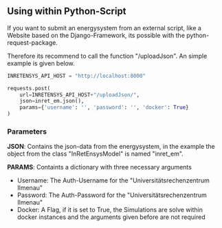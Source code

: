 ## Using within Python-Script
If you want to submit an energysystem from an external script, like a Website based on the Django-Framework, its possible with the python-request-package.

Therefore its recommend to call the function "/uploadJson". An simple example is given below.

```python
INRETENSYS_API_HOST = "http://localhost:8000"

requests.post(
    url=INRETENSYS_API_HOST+"/uploadJson/", 
    json=inret_em.json(), 
    params={'username': '', 'password': '', 'docker': True}
)
```

### Parameters
**JSON**: Contains the json-data from the energysystem, in the example the object from the class "InRetEnsysModel" is named "inret_em".

**PARAMS**: Containts a dictionary with three necessary arguments
- Username: The Auth-Username for the "Universitätsrechenzentrum Ilmenau"
- Password: The Auth-Password for the "Universitätsrechenzentrum Ilmenau"
- Docker: A Flag, if it is set to True, the Simulations are solve within docker instances and the arguments given before are not required
